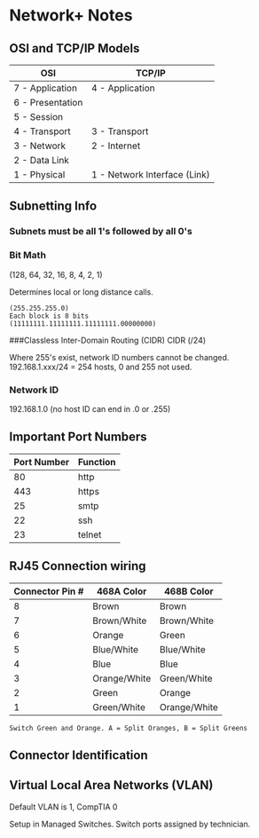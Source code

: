 # Network+ Notes

## OSI and TCP/IP Models

| OSI              | TCP/IP          |
| ---------------- |---------------- |
| 7 - Application  | 4 - Application |
| 6 - Presentation |                 |
| 5 - Session      |                 |
| 4 - Transport    | 3 - Transport   |
| 3 - Network      | 2 - Internet    |
| 2 - Data Link    |                 |
| 1 - Physical     | 1 - Network Interface (Link)|


## Subnetting Info

### Subnets must be all 1's followed by all 0's
### Bit Math
(128, 64, 32, 16, 8, 4, 2, 1)

Determines local or long distance calls.
```
(255.255.255.0)
Each block is 8 bits
(11111111.11111111.11111111.00000000)
```

###Classless Inter-Domain Routing (CIDR)
CIDR (/24)

Where 255's exist, network ID numbers cannot be changed.
192.168.1.xxx/24 = 254 hosts, 0 and 255 not used.

### Network ID
192.168.1.0
(no host ID can end in .0 or .255)


## Important Port Numbers
| Port Number | Function |
| ----------- | -------- |
|80|http|
|443|https|
|25|smtp|
|22|ssh|
|23|telnet|

## RJ45 Connection wiring

|Connector Pin #   | 468A Color       | 468B  Color     |
| ---------------- | ---------------- |---------------- |
|8|Brown|Brown|
|7|Brown/White|Brown/White|
|6|Orange|Green|
|5|Blue/White|Blue/White|
|4|Blue|Blue|
|3|Orange/White|Green/White|
|2|Green|Orange|
|1|Green/White|Orange/White|

```
Switch Green and Orange. A = Split Oranges, B = Split Greens
```


## Connector Identification

## Virtual Local Area Networks (VLAN)
Default VLAN is 1, CompTIA 0

Setup in Managed Switches.
Switch ports assigned by technician.